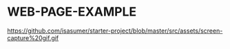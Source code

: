 # WEB-PAGE-EXAMPLE

https://github.com/isasumer/starter-project/blob/master/src/assets/screen-capture%20gif.gif
